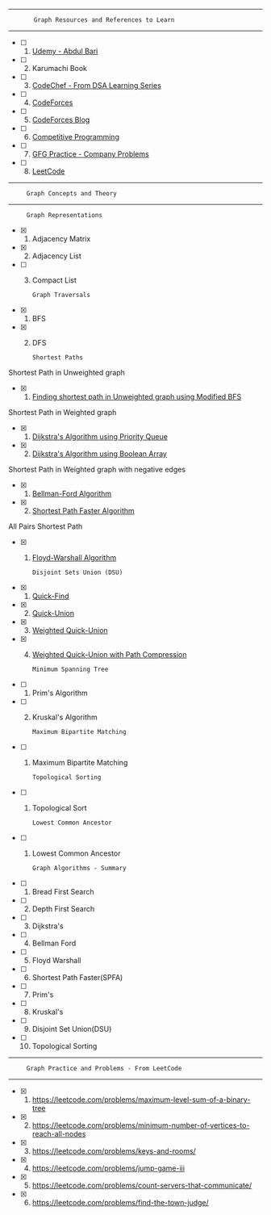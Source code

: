 ***
           Graph Resources and References to Learn
***
- [ ] 1. [Udemy - Abdul Bari](https://www.udemy.com/course/datastructurescncpp/learn/lecture/13193534#overview)
- [ ] 2. Karumachi Book
- [ ] 3. [CodeChef - From DSA Learning Series](https://www.codechef.com/LRNDSA08?order=desc&sortBy=successful_submissions)
- [ ] 4. [CodeForces](https://codeforces.com/blog/entry/76010)
- [ ] 5. [CodeForces Blog](https://codeforces.com/blog/entry/16221)
- [ ] 6. [Competitive Programming](https://www.quora.com/What-is-a-list-of-data-structures-that-a-competitive-programmer-must-know/answer/Sameer-Gulati-3)
- [ ] 7. [GFG Practice - Company Problems](https://practice.geeksforgeeks.org/explore/?category%5B%5D=Graph&page=1)
- [ ] 8. [LeetCode](https://leetcode.com/tag/graph/)

***
         Graph Concepts and Theory
***
         Graph Representations
- [x] 1. Adjacency Matrix
- [x] 2. Adjacency List
- [ ] 3. Compact List

         Graph Traversals
- [x] 1. BFS
- [x] 2. DFS

         Shortest Paths
Shortest Path in Unweighted graph
- [x] 1. [Finding shortest path in Unweighted graph using Modified BFS](https://www.geeksforgeeks.org/shortest-path-unweighted-graph/)

Shortest Path in Weighted graph
- [x] 1. [Dijkstra's Algorithm using Priority Queue](https://www.geeksforgeeks.org/dijkstras-shortest-path-algorithm-in-java-using-priorityqueue/)
- [x] 2. [Dijkstra's Algorithm using Boolean Array](https://www.geeksforgeeks.org/dijkstras-shortest-path-algorithm-greedy-algo-7/)

Shortest Path in Weighted graph with negative edges
- [x] 1. [Bellman-Ford Algorithm](https://github.com/zakirhussainb/DS/blob/master/src/main/java/com/zakcorp/graphs/BellmanFordAlgorithm.java)
- [x] 2. [Shortest Path Faster Algorithm](https://github.com/zakirhussainb/DS/blob/master/src/main/java/com/zakcorp/graphs/ShortestPathFasterAlgorithm.java)

All Pairs Shortest Path
- [x] 1. [Floyd-Warshall Algorithm](https://github.com/zakirhussainb/DS/blob/master/src/main/java/com/zakcorp/graphs/algorithms/FloydWarshallAlgorithm.java)
         
         Disjoint Sets Union (DSU)
- [x] 1. [Quick-Find](https://github.com/zakirhussainb/DS/blob/master/src/main/java/com/zakcorp/graphs/algorithms/DisjointSetUnion.java#L34)
- [x] 2. [Quick-Union](https://github.com/zakirhussainb/DS/blob/master/src/main/java/com/zakcorp/graphs/algorithms/DisjointSetUnion.java#L97)
- [x] 3. [Weighted Quick-Union](https://github.com/zakirhussainb/DS/blob/master/src/main/java/com/zakcorp/graphs/algorithms/DisjointSetUnion.java#L150)
- [x] 4. [Weighted Quick-Union with Path Compression](https://github.com/zakirhussainb/DS/blob/master/src/main/java/com/zakcorp/graphs/algorithms/DisjointSetUnion.java#L248)

         Minimum Spanning Tree
- [ ] 1. Prim's Algorithm
- [ ] 2. Kruskal's Algorithm

         Maximum Bipartite Matching
- [ ] 1. Maximum Bipartite Matching
                      
         Topological Sorting
- [ ] 1. Topological Sort

         Lowest Common Ancestor
- [ ] 1. Lowest Common Ancestor

         Graph Algorithms - Summary
- [ ] 1. Bread First Search
- [ ] 2. Depth First Search
- [ ] 3. Dijkstra's
- [ ] 4. Bellman Ford
- [ ] 5. Floyd Warshall
- [ ] 6. Shortest Path Faster(SPFA)
- [ ] 7. Prim's
- [ ] 8. Kruskal's
- [ ] 9. Disjoint Set Union(DSU)
- [ ] 10. Topological Sorting

***
         Graph Practice and Problems - From LeetCode
***
- [x] 1. https://leetcode.com/problems/maximum-level-sum-of-a-binary-tree
- [x] 2. https://leetcode.com/problems/minimum-number-of-vertices-to-reach-all-nodes
- [x] 3. https://leetcode.com/problems/keys-and-rooms/
- [x] 4. https://leetcode.com/problems/jump-game-iii
- [x] 5. https://leetcode.com/problems/count-servers-that-communicate/
- [x] 6. https://leetcode.com/problems/find-the-town-judge/